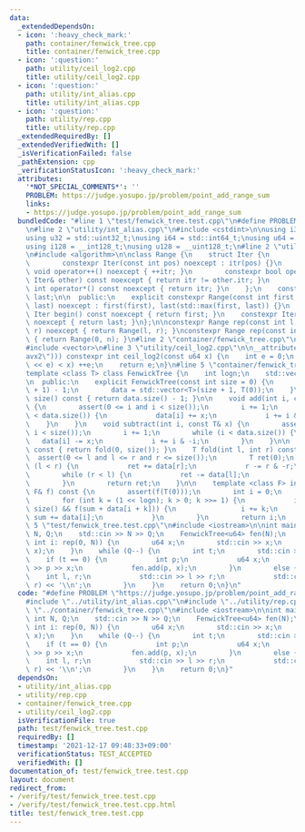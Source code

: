 ```yaml
---
data:
  _extendedDependsOn:
  - icon: ':heavy_check_mark:'
    path: container/fenwick_tree.cpp
    title: container/fenwick_tree.cpp
  - icon: ':question:'
    path: utility/ceil_log2.cpp
    title: utility/ceil_log2.cpp
  - icon: ':question:'
    path: utility/int_alias.cpp
    title: utility/int_alias.cpp
  - icon: ':question:'
    path: utility/rep.cpp
    title: utility/rep.cpp
  _extendedRequiredBy: []
  _extendedVerifiedWith: []
  _isVerificationFailed: false
  _pathExtension: cpp
  _verificationStatusIcon: ':heavy_check_mark:'
  attributes:
    '*NOT_SPECIAL_COMMENTS*': ''
    PROBLEM: https://judge.yosupo.jp/problem/point_add_range_sum
    links:
    - https://judge.yosupo.jp/problem/point_add_range_sum
  bundledCode: "#line 1 \"test/fenwick_tree.test.cpp\"\n#define PROBLEM \"https://judge.yosupo.jp/problem/point_add_range_sum\"\
    \n#line 2 \"utility/int_alias.cpp\"\n#include <cstdint>\n\nusing i32 = std::int32_t;\n\
    using u32 = std::uint32_t;\nusing i64 = std::int64_t;\nusing u64 = std::uint64_t;\n\
    using i128 = __int128_t;\nusing u128 = __uint128_t;\n#line 2 \"utility/rep.cpp\"\
    \n#include <algorithm>\n\nclass Range {\n    struct Iter {\n        int itr;\n\
    \        constexpr Iter(const int pos) noexcept : itr(pos) {}\n        constexpr\
    \ void operator++() noexcept { ++itr; }\n        constexpr bool operator!=(const\
    \ Iter& other) const noexcept { return itr != other.itr; }\n        constexpr\
    \ int operator*() const noexcept { return itr; }\n    };\n    const Iter first,\
    \ last;\n\n  public:\n    explicit constexpr Range(const int first, const int\
    \ last) noexcept : first(first), last(std::max(first, last)) {}\n    constexpr\
    \ Iter begin() const noexcept { return first; }\n    constexpr Iter end() const\
    \ noexcept { return last; }\n};\n\nconstexpr Range rep(const int l, const int\
    \ r) noexcept { return Range(l, r); }\nconstexpr Range rep(const int n) noexcept\
    \ { return Range(0, n); }\n#line 2 \"container/fenwick_tree.cpp\"\n#include <cassert>\n\
    #include <vector>\n#line 3 \"utility/ceil_log2.cpp\"\n\n__attribute__((target(\"\
    avx2\"))) constexpr int ceil_log2(const u64 x) {\n    int e = 0;\n    while (((u64)1\
    \ << e) < x) ++e;\n    return e;\n}\n#line 5 \"container/fenwick_tree.cpp\"\n\n\
    template <class T> class FenwickTree {\n    int logn;\n    std::vector<T> data;\n\
    \n  public:\n    explicit FenwickTree(const int size = 0) {\n        logn = ceil_log2(size\
    \ + 1) - 1;\n        data = std::vector<T>(size + 1, T(0));\n    }\n\n    int\
    \ size() const { return data.size() - 1; }\n\n    void add(int i, const T& x)\
    \ {\n        assert(0 <= i and i < size());\n        i += 1;\n        while (i\
    \ < data.size()) {\n            data[i] += x;\n            i += i & -i;\n    \
    \    }\n    }\n    void subtract(int i, const T& x) {\n        assert(0 <= i and\
    \ i < size());\n        i += 1;\n        while (i < data.size()) {\n         \
    \   data[i] -= x;\n            i += i & -i;\n        }\n    }\n\n    T fold()\
    \ const { return fold(0, size()); }\n    T fold(int l, int r) const {\n      \
    \  assert(0 <= l and l <= r and r <= size());\n        T ret(0);\n        while\
    \ (l < r) {\n            ret += data[r];\n            r -= r & -r;\n        }\n\
    \        while (r < l) {\n            ret -= data[l];\n            l -= l & -l;\n\
    \        }\n        return ret;\n    }\n\n    template <class F> int max_right(const\
    \ F& f) const {\n        assert(f(T(0)));\n        int i = 0;\n        T sum(0);\n\
    \        for (int k = (1 << logn); k > 0; k >>= 1) {\n            if (i + k <=\
    \ size() && f(sum + data[i + k])) {\n                i += k;\n               \
    \ sum += data[i];\n            }\n        }\n        return i;\n    }\n};\n#line\
    \ 5 \"test/fenwick_tree.test.cpp\"\n#include <iostream>\n\nint main() {\n    int\
    \ N, Q;\n    std::cin >> N >> Q;\n    FenwickTree<u64> fen(N);\n    for (const\
    \ int i: rep(0, N)) {\n        u64 x;\n        std::cin >> x;\n        fen.add(i,\
    \ x);\n    }\n    while (Q--) {\n        int t;\n        std::cin >> t;\n    \
    \    if (t == 0) {\n            int p;\n            u64 x;\n            std::cin\
    \ >> p >> x;\n            fen.add(p, x);\n        }\n        else {\n        \
    \    int l, r;\n            std::cin >> l >> r;\n            std::cout << fen.fold(l,\
    \ r) << '\\n';\n        }\n    }\n    return 0;\n}\n"
  code: "#define PROBLEM \"https://judge.yosupo.jp/problem/point_add_range_sum\"\n\
    #include \"../utility/int_alias.cpp\"\n#include \"../utility/rep.cpp\"\n#include\
    \ \"../container/fenwick_tree.cpp\"\n#include <iostream>\n\nint main() {\n   \
    \ int N, Q;\n    std::cin >> N >> Q;\n    FenwickTree<u64> fen(N);\n    for (const\
    \ int i: rep(0, N)) {\n        u64 x;\n        std::cin >> x;\n        fen.add(i,\
    \ x);\n    }\n    while (Q--) {\n        int t;\n        std::cin >> t;\n    \
    \    if (t == 0) {\n            int p;\n            u64 x;\n            std::cin\
    \ >> p >> x;\n            fen.add(p, x);\n        }\n        else {\n        \
    \    int l, r;\n            std::cin >> l >> r;\n            std::cout << fen.fold(l,\
    \ r) << '\\n';\n        }\n    }\n    return 0;\n}"
  dependsOn:
  - utility/int_alias.cpp
  - utility/rep.cpp
  - container/fenwick_tree.cpp
  - utility/ceil_log2.cpp
  isVerificationFile: true
  path: test/fenwick_tree.test.cpp
  requiredBy: []
  timestamp: '2021-12-17 09:48:33+09:00'
  verificationStatus: TEST_ACCEPTED
  verifiedWith: []
documentation_of: test/fenwick_tree.test.cpp
layout: document
redirect_from:
- /verify/test/fenwick_tree.test.cpp
- /verify/test/fenwick_tree.test.cpp.html
title: test/fenwick_tree.test.cpp
---
```

